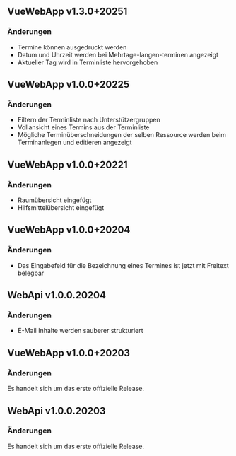 ## VueWebApp v1.3.0+20251

### Änderungen

* Termine können ausgedruckt werden
* Datum und Uhrzeit werden bei Mehrtage-langen-terminen angezeigt
* Aktueller Tag wird in Terminliste hervorgehoben

## VueWebApp v1.0.0+20225

### Änderungen

* Filtern der Terminliste nach Unterstützergruppen
* Vollansicht eines Termins aus der Terminliste
* Mögliche Terminüberschneidungen der selben Ressource werden beim Terminanlegen und editieren angezeigt

## VueWebApp v1.0.0+20221

### Änderungen

* Raumübersicht eingefügt
* Hilfsmittelübersicht eingefügt


<a name="VueWebApp_v1.0.0+20204"></a>
## VueWebApp v1.0.0+20204

### Änderungen

* Das Eingabefeld für die Bezeichnung eines Termines ist jetzt mit Freitext belegbar

<a name="WebApi_v1.0.0.20204"></a>
## WebApi v1.0.0.20204

### Änderungen

* E-Mail Inhalte werden sauberer strukturiert

<a name="VueWebApp_v1.0.0+20203"></a>
## VueWebApp v1.0.0+20203

### Änderungen

Es handelt sich um das erste offizielle Release.

<a name="WebApi_v1.0.0.20203"></a>
## WebApi v1.0.0.20203

### Änderungen

Es handelt sich um das erste offizielle Release.
